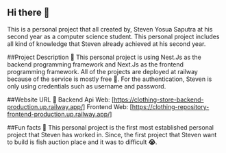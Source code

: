 ## Hi there 👋
This is a personal project that all created by, Steven Yosua Saputra at his second year as a computer science student.
This personal project includes all kind of knowledge that Steven already achieved at his second year.

##Project Description **📃**
This personal project is using Nest.Js as the backend programming framework and Next.Js as the frontend programming framework.
All of the projects are deployed at railway because of the service is mostly free **💸**.
For the authentication, Steven is only using credentials such as username and password.

##Website URL **🔗**
Backend Api Web: [https://clothing-store-backend-production.up.railway.app/]
Frontend Web: [https://clothing-repository-frontend-production.up.railway.app/]

##Fun facts **🍿**
This personal project is the first most established personal project that Steven has worked in. Since, the first project that
Steven want to build is fish auction place and it was to difficult **😭**.

<!--

**Here are some ideas to get you started:**

🙋‍♀️ A short introduction - what is your organization all about?
🌈 Contribution guidelines - how can the community get involved?
👩‍💻 Useful resources - where can the community find your docs? Is there anything else the community should know?
🍿 Fun facts - what does your team eat for breakfast?
🧙 Remember, you can do mighty things with the power of [Markdown](https://docs.github.com/github/writing-on-github/getting-started-with-writing-and-formatting-on-github/basic-writing-and-formatting-syntax)
-->
